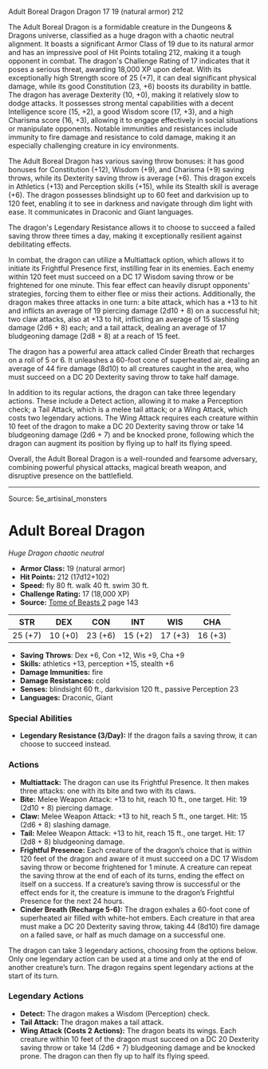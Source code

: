 <MonsterName/>Adult Boreal Dragon</MonsterName>
<CreatureType/>Dragon</CreatureType>
<CR/>17</CR>
<AC/>19 (natural armor)</AC>
<HP/>212</HP>
<summary>The Adult Boreal Dragon is a formidable creature in the Dungeons & Dragons universe, classified as a huge dragon with a chaotic neutral alignment. It boasts a significant Armor Class of 19 due to its natural armor and has an impressive pool of Hit Points totaling 212, making it a tough opponent in combat. The dragon's Challenge Rating of 17 indicates that it poses a serious threat, awarding 18,000 XP upon defeat. With its exceptionally high Strength score of 25 (+7), it can deal significant physical damage, while its good Constitution (23, +6) boosts its durability in battle. The dragon has average Dexterity (10, +0), making it relatively slow to dodge attacks. It possesses strong mental capabilities with a decent Intelligence score (15, +2), a good Wisdom score (17, +3), and a high Charisma score (16, +3), allowing it to engage effectively in social situations or manipulate opponents. Notable immunities and resistances include immunity to fire damage and resistance to cold damage, making it an especially challenging creature in icy environments.</summary>

<detail>

The Adult Boreal Dragon has various saving throw bonuses: it has good bonuses for Constitution (+12), Wisdom (+9), and Charisma (+9) saving throws, while its Dexterity saving throw is average (+6). This dragon excels in Athletics (+13) and Perception skills (+15), while its Stealth skill is average (+6). The dragon possesses blindsight up to 60 feet and darkvision up to 120 feet, enabling it to see in darkness and navigate through dim light with ease. It communicates in Draconic and Giant languages.

The dragon's Legendary Resistance allows it to choose to succeed a failed saving throw three times a day, making it exceptionally resilient against debilitating effects. 

In combat, the dragon can utilize a Multiattack option, which allows it to initiate its Frightful Presence first, instilling fear in its enemies. Each enemy within 120 feet must succeed on a DC 17 Wisdom saving throw or be frightened for one minute. This fear effect can heavily disrupt opponents' strategies, forcing them to either flee or miss their actions. Additionally, the dragon makes three attacks in one turn: a bite attack, which has a +13 to hit and inflicts an average of 19 piercing damage (2d10 + 8) on a successful hit; two claw attacks, also at +13 to hit, inflicting an average of 15 slashing damage (2d6 + 8) each; and a tail attack, dealing an average of 17 bludgeoning damage (2d8 + 8) at a reach of 15 feet.

The dragon has a powerful area attack called Cinder Breath that recharges on a roll of 5 or 6. It unleashes a 60-foot cone of superheated air, dealing an average of 44 fire damage (8d10) to all creatures caught in the area, who must succeed on a DC 20 Dexterity saving throw to take half damage. 

In addition to its regular actions, the dragon can take three legendary actions. These include a Detect action, allowing it to make a Perception check; a Tail Attack, which is a melee tail attack; or a Wing Attack, which costs two legendary actions. The Wing Attack requires each creature within 10 feet of the dragon to make a DC 20 Dexterity saving throw or take 14 bludgeoning damage (2d6 + 7) and be knocked prone, following which the dragon can augment its position by flying up to half its flying speed. 

Overall, the Adult Boreal Dragon is a well-rounded and fearsome adversary, combining powerful physical attacks, magical breath weapon, and disruptive presence on the battlefield.</detail>



---

Source: 5e_artisinal_monsters

# Adult Boreal Dragon

*Huge* *Dragon* *chaotic neutral*

- **Armor Class:** 19 (natural armor)
- **Hit Points:** 212 (17d12+102)
- **Speed:** fly 80 ft. walk 40 ft. swim 30 ft.
- **Challenge Rating:** 17 (18,000 XP)
- **Source:** [Tome of Beasts 2](https://koboldpress.com/kpstore/product/tome-of-beasts-2-for-5th-edition) page 143

| STR | DEX | CON | INT | WIS | CHA |
| --- | --- | --- | --- | --- | --- |
| 25 (+7) | 10 (+0) | 23 (+6) | 15 (+2) | 17 (+3) | 16 (+3) |

- **Saving Throws**: Dex +6, Con +12, Wis +9, Cha +9
- **Skills:** athletics +13, perception +15, stealth +6
- **Damage Immunities:** fire
- **Damage Resistances:** cold
- **Senses:** blindsight 60 ft., darkvision 120 ft., passive Perception 23
- **Languages:** Draconic, Giant

### Special Abilities

- **Legendary Resistance (3/Day):** If the dragon fails a saving throw, it can choose to succeed instead.

### Actions

- **Multiattack:** The dragon can use its Frightful Presence. It then makes three attacks: one with its bite and two with its claws.
- **Bite:** Melee Weapon Attack: +13 to hit, reach 10 ft., one target. Hit: 19 (2d10 + 8) piercing damage.
- **Claw:** Melee Weapon Attack: +13 to hit, reach 5 ft., one target. Hit: 15 (2d6 + 8) slashing damage.
- **Tail:** Melee Weapon Attack: +13 to hit, reach 15 ft., one target. Hit: 17 (2d8 + 8) bludgeoning damage.
- **Frightful Presence:** Each creature of the dragon’s choice that is within 120 feet of the dragon and aware of it must succeed on a DC 17 Wisdom saving throw or become frightened for 1 minute. A creature can repeat the saving throw at the end of each of its turns, ending the effect on itself on a success. If a creature’s saving throw is successful or the effect ends for it, the creature is immune to the dragon’s Frightful Presence for the next 24 hours.
- **Cinder Breath (Recharge 5-6):** The dragon exhales a 60-foot cone of superheated air filled with white-hot embers. Each creature in that area must make a DC 20 Dexterity saving throw, taking 44 (8d10) fire damage on a failed save, or half as much damage on a successful one.

The dragon can take 3 legendary actions, choosing from the options below. Only one legendary action can be used at a time and only at the end of another creature’s turn. The dragon regains spent legendary actions at the start of its turn.

### Legendary Actions

- **Detect:** The dragon makes a Wisdom (Perception) check.
- **Tail Attack:** The dragon makes a tail attack.
- **Wing Attack (Costs 2 Actions):** The dragon beats its wings. Each creature within 10 feet of the dragon must succeed on a DC 20 Dexterity saving throw or take 14 (2d6 + 7) bludgeoning damage and be knocked prone. The dragon can then fly up to half its flying speed.



